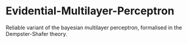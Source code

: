# Evidential-Multilayer-Perceptron
Reliable variant of the bayesian multilayer perceptron, formalised in the Dempster-Shafer theory.
